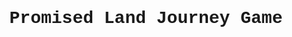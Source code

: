 <!DOCTYPE html>
<html>
    <head>
        <h1 style="font-family:'Courier New', Courier, monospace; text-align: center;">Promised Land Journey Game</h1>
        <script src="https://code.jquery.com/jquery-3.6.0.min.js" integrity="sha256-/xUj+3OJU5yExlq6GSYGSHk7tPXikynS7ogEvDej/m4=" crossorigin="anonymous"></script>
        <script src="https://cdnjs.cloudflare.com/ajax/libs/jquery-csv/1.0.11/jquery.csv.min.js"></script>
        <script type="text/javascript" src="phaser.min.js"></script>
        <script type="text/javascript" src="gameState.js"></script>
        <script type="text/javascript" src="loadingScene.js"></script>
        <script type="text/javascript" src="menuScene.js"></script>
        <script type="text/javascript" src="hostScene.js"></script>
        <script type="text/javascript" src="joinScene.js"></script>
        <script type="text/javascript" src="triviaScene.js"></script>
        <script type="text/javascript" src="correctScene.js"></script>
        <script type="text/javascript" src="incorrectScene.js"></script>
        <script type="text/javascript" src="questions.js"></script>
        <script type="text/javascript" src="newStageScene.js"></script>
        <script type="text/javascript" src="nextPlayerScene.js"></script>
        <script type="text/javascript" src="victoryScene.js"></script>
        <script type="text/javascript" src="game.js"></script>
        <div id='mygame'></div> 
    </head>
    <body>
    </body>
</html>